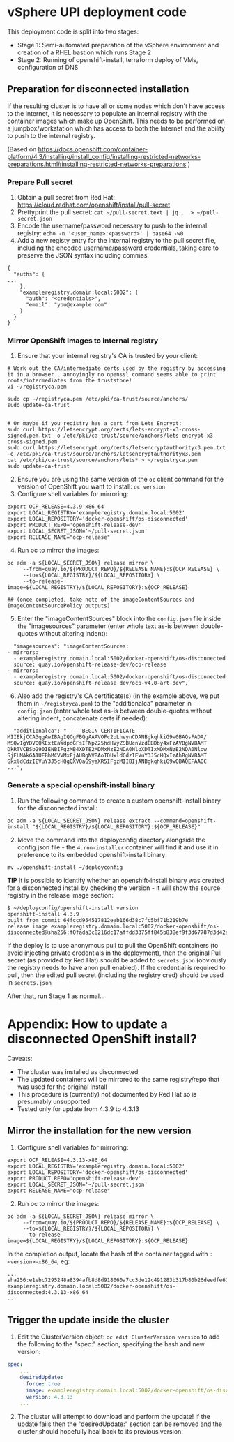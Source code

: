 # vSphere UPI deployment code

This deployment code is split into two stages:

- Stage 1: Semi-automated preparation of the vSphere environment and creation of a RHEL bastion which runs Stage 2
- Stage 2: Running of openshift-install, terraform deploy of VMs, configuration of DNS



## Preparation for disconnected installation

If the resulting cluster is to have all or some nodes which don't have access to the Internet, it is necessary to populate an internal registry with the container images which make up OpenShift. This needs to be performed on a jumpbox/workstation which has access to both the Internet and the ability to push to the internal registry.

(Based on https://docs.openshift.com/container-platform/4.3/installing/install_config/installing-restricted-networks-preparations.html#installing-restricted-networks-preparations )


### Prepare Pull secret
1. Obtain a pull secret from Red Hat: https://cloud.redhat.com/openshift/install/pull-secret
1. Prettyprint the pull secret:
`cat ~/pull-secret.text | jq .  > ~/pull-secret.json`
1. Encode the username/password necessary to push to the internal registry:
`echo -n '<user_name>:<password>' | base64 -w0`
1. Add a new registy entry for the internal registry to the pull secret file, including the encoded username/password credentials, taking care to preserve the JSON syntax including commas:
```
{
  "auths": {
...
    },
    "exampleregistry.domain.local:5002": { 
      "auth": "<credentials>", 
      "email": "you@example.com"
    }
  }
}
``` 

### Mirror OpenShift images to internal registry
1. Ensure that your internal registry's CA is trusted by your client:
```
# Work out the CA/intermediate certs used by the registry by accessing it in a browser.. annoyingly no openssl command seems able to print roots/intermediates from the truststore!
vi ~/registryca.pem

sudo cp ~/registryca.pem /etc/pki/ca-trust/source/anchors/
sudo update-ca-trust


# Or maybe if you registry has a cert from Lets Encrypt:
sudo curl https://letsencrypt.org/certs/lets-encrypt-x3-cross-signed.pem.txt -o /etc/pki/ca-trust/source/anchors/lets-encrypt-x3-cross-signed.pem
sudo curl https://letsencrypt.org/certs/letsencryptauthorityx3.pem.txt -o /etc/pki/ca-trust/source/anchors/letsencryptauthorityx3.pem
cat /etc/pki/ca-trust/source/anchors/lets* > ~/registryca.pem
sudo update-ca-trust
```
2. Ensure you are using the same version of the `oc` client command for the version of OpenShift you want to install: `oc version`
3. Configure shell variables for mirroring:
```
export OCP_RELEASE=4.3.9-x86_64
export LOCAL_REGISTRY='exampleregistry.domain.local:5002' 
export LOCAL_REPOSITORY='docker-openshift/os-disconnected' 
export PRODUCT_REPO='openshift-release-dev' 
export LOCAL_SECRET_JSON='~/pull-secret.json' 
export RELEASE_NAME="ocp-release" 
```
4. Run oc to mirror the images:
```
oc adm -a ${LOCAL_SECRET_JSON} release mirror \
     --from=quay.io/${PRODUCT_REPO}/${RELEASE_NAME}:${OCP_RELEASE} \
     --to=${LOCAL_REGISTRY}/${LOCAL_REPOSITORY} \
     --to-release-image=${LOCAL_REGISTRY}/${LOCAL_REPOSITORY}:${OCP_RELEASE}
     
## (once completed, take note of the imageContentSources and ImageContentSourcePolicy outputs)     
```
5. Enter the "imageContentSources" block into the `config.json` file inside the "imagesources" parameter (enter whole text as-is between double-quotes without altering indent):
```
  "imagesources": "imageContentSources:
- mirrors:
  - exampleregistry.domain.local:5002/docker-openshift/os-disconnected
  source: quay.io/openshift-release-dev/ocp-release
- mirrors:
  - exampleregistry.domain.local:5002/docker-openshift/os-disconnected
  source: quay.io/openshift-release-dev/ocp-v4.0-art-dev",
```
6. Also add the registry's CA certificate(s) (in the example above, we put them in `~/registryca.pem`) to the "additionalca" parameter in `config.json` (enter whole text as-is between double-quotes without altering indent, concatenate certs if needed):
```
  "additionalca": "-----BEGIN CERTIFICATE-----
MIIEkjCCA3qgAwIBAgIQCgFBQgAAAVOFc2oLheynCDANBgkqhkiG9w0BAQsFADA/
MSQwIgYDVQQKExtEaWdpdGFsIFNpZ25hdHVyZSBUcnVzdCBDby4xFzAVBgNVBAMT
DkRTVCBSb290IENBIFgzMB4XDTE2MDMxNzE2NDA0NloXDTIxMDMxNzE2NDA0Nlow
SjELMAkGA1UEBhMCVVMxFjAUBgNVBAoTDUxldCdzIEVuY3J5cHQxIzAhBgNVBAMT
GkxldCdzIEVuY3J5cHQgQXV0aG9yaXR5IFgzMIIBIjANBgkqhkiG9w0BAQEFAAOC
...",
```

### Generate a special openshift-install binary
1. Run the following command to create a custom openshift-install binary for the disconnected install: 
```
oc adm -a ${LOCAL_SECRET_JSON} release extract --command=openshift-install "${LOCAL_REGISTRY}/${LOCAL_REPOSITORY}:${OCP_RELEASE}"
```
2. Move the command into the deployconfig directory alongside the config.json file - the `4.run-installer` container will find it and use it in preference to its embedded openshift-install binary: 
```
mv ./openshift-install ~/deployconfig
```

  **TIP** It is possible to identify whether an openshift-install binary was created for a disconnected install by checking the version - it will show the source registry in the release image section:
  ```
  $ ~/deployconfig/openshift-install version  
  openshift-install 4.3.9
  built from commit 64fccd954517812eab166d38c7fc5bf71b219b7e
  release image exampleregistry.domain.local:5002/docker-openshift/os-disconnected@sha256:f0fada3c8216dc17affdd3375ff845b838ef9f3d67787d3d42a88dcd0f328eea
  ```

If the deploy is to use anonymous pull to pull the OpenShift containers (to avoid injecting private credentials in the deployment), then the original Pull secret (as provided by Red Hat) should be added to `secrets.json` (obviously the registry needs to have anon pull enabled). If the credential is required to pull, then the edited pull secret (including the registry cred) should be used in `secrets.json`


After that, run Stage 1 as normal...





# Appendix: How to update a disconnected OpenShift install?

Caveats:
- The cluster was installed as disconnected
- The updated containers will be mirrored to the same registry/repo that was used for the original install
- This procedure is (currently) not documented by Red Hat so is presumably unsupported
- Tested only for update from 4.3.9 to 4.3.13

## Mirror the installation for the new version
1. Configure shell variables for mirroring:
```
export OCP_RELEASE=4.3.13-x86_64
export LOCAL_REGISTRY='exampleregistry.domain.local:5002' 
export LOCAL_REPOSITORY='docker-openshift/os-disconnected' 
export PRODUCT_REPO='openshift-release-dev' 
export LOCAL_SECRET_JSON='~/pull-secret.json' 
export RELEASE_NAME="ocp-release" 
```
2. Run oc to mirror the images:
```
oc adm -a ${LOCAL_SECRET_JSON} release mirror \
     --from=quay.io/${PRODUCT_REPO}/${RELEASE_NAME}:${OCP_RELEASE} \
     --to=${LOCAL_REGISTRY}/${LOCAL_REPOSITORY} \
     --to-release-image=${LOCAL_REGISTRY}/${LOCAL_REPOSITORY}:${OCP_RELEASE}
```
In the completion output, locate the hash of the container tagged with `:<version>-x86_64`, eg:
```
...
sha256:e1ebc7295248a8394afb8d8d918060a7cc3de12c491283b317b80b26deedfe61 exampleregistry.domain.local:5002/docker-openshift/os-disconnected:4.3.13-x86_64
...
```

## Trigger the update inside the cluster

1. Edit the ClusterVersion object:  `oc edit ClusterVersion version` to add the following to the "spec:" section, specifying the hash and new version:
```yaml
spec:
    ...
    desiredUpdate:
      force: true
      image: exampleregistry.domain.local:5002/docker-openshift/os-disconnected@sha256:e1ebc7295248a8394afb8d8d918060a7cc3de12c491283b317b80b26deedfe61
      version: 4.3.13
    ...
```

2. The cluster will attempt to download and perform the update! If the update fails then the "desiredUpdate:" section can be removed and the cluster should hopefully heal back to its previous version.
